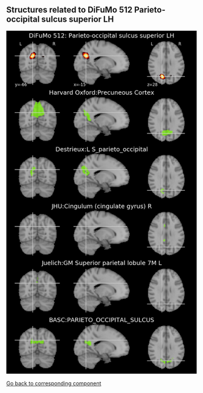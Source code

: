 


## Structures related to DiFuMo 512 Parieto-occipital sulcus superior LH

![159](159.jpg "Structures related to DiFuMo 512 Parieto-occipital sulcus superior LH")

[Go back to corresponding component](https://parietal-inria.github.io/DiFuMo/512/html/159.html)